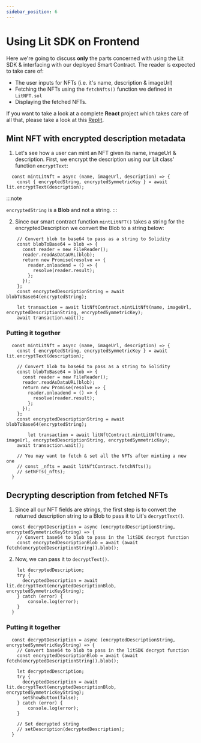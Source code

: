 ```yaml
---
sidebar_position: 6
---
```


# Using Lit SDK on Frontend

Here we're going to discuss **only** the parts concerned with using the Lit SDK & interfacing with our deployed Smart Contract. The reader is expected to take care of:
* The user inputs for NFTs (i.e. it's name, description & imageUrl)
* Fetching the NFTs using the `fetchNfts()` function we defined in `LitNFT.sol`
* Displaying the fetched NFTs.


If you want to take a look at a complete **React** project which takes care of all that, please take a look at this [Replit](https://replit.com/@lit/Encrypt-and-Decrypt-On-chain-NFT-Metadata#encrypt_and_decrypt_on-chain_nft_metadata/src/App.js).

## Mint NFT with encrypted description metadata

1. Let's see how a user can mint an NFT given its name, imageUrl & description. First, we encrypt the description using our Lit class' function `encryptText`:
```
  const mintLitNft = async (name, imageUrl, description) => {
    const { encryptedString, encryptedSymmetricKey } = await lit.encryptText(description);
```

:::note

`encryptedString` is a **Blob** and not a string.
:::

2. Since our smart contract function `mintLitNFT()` takes a string for the encryptedDescription we convert the Blob to a string below:
```
    // Convert blob to base64 to pass as a string to Solidity
    const blobToBase64 = blob => {
      const reader = new FileReader();
      reader.readAsDataURL(blob);
      return new Promise(resolve => {
        reader.onloadend = () => {
          resolve(reader.result);
        };
      });
    };
    const encryptedDescriptionString = await blobToBase64(encryptedString);

    let transaction = await litNftContract.mintLitNft(name, imageUrl, encryptedDescriptionString, encryptedSymmetricKey);
    await transaction.wait();
```

### Putting it together

```
  const mintLitNft = async (name, imageUrl, description) => {
    const { encryptedString, encryptedSymmetricKey } = await lit.encryptText(description);

    // Convert blob to base64 to pass as a string to Solidity
    const blobToBase64 = blob => {
      const reader = new FileReader();
      reader.readAsDataURL(blob);
      return new Promise(resolve => {
        reader.onloadend = () => {
          resolve(reader.result);
        };
      });
    };
    const encryptedDescriptionString = await blobToBase64(encryptedString);

		let transaction = await litNftContract.mintLitNft(name, imageUrl, encryptedDescriptionString, encryptedSymmetricKey);
    await transaction.wait();

    // You may want to fetch & set all the NFTs after minting a new one
    // const _nfts = await litNftContract.fetchNfts();
    // setNFTs(_nfts);
  }
```

## Decrypting description from fetched NFTs

1. Since all our NFT fields are strings, the first step is to convert the returned description string to a Blob to pass it to Lit's `decryptText()`.

```
  const decryptDescription = async (encryptedDescriptionString, encryptedSymmetricKeyString) => {
    // Convert base64 to blob to pass in the litSDK decrypt function
    const encryptedDescriptionBlob = await (await fetch(encryptedDescriptionString)).blob();
```

2. Now, we can pass it to `decryptText()`.

```
    let decryptedDescription;
    try {
      decryptedDescription = await lit.decryptText(encryptedDescriptionBlob, encryptedSymmetricKeyString);
    } catch (error) {
        console.log(error);
    }
  }
```

### Putting it together
```
  const decryptDescription = async (encryptedDescriptionString, encryptedSymmetricKeyString) => {
    // Convert base64 to blob to pass in the litSDK decrypt function
    const encryptedDescriptionBlob = await (await fetch(encryptedDescriptionString)).blob();

    let decryptedDescription;
    try {
      decryptedDescription = await lit.decryptText(encryptedDescriptionBlob, encryptedSymmetricKeyString);
      setShowButton(false);
    } catch (error) {
        console.log(error);
    }

    // Set decrypted string
    // setDescription(decryptedDescription);
  }
```